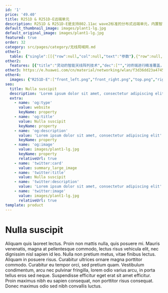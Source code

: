 ```yaml
---
id: '1'
price: '49.40'
title: R251D & R251D-E远端单元
description: R251D & R251D-E是支持802.11ac wave2标准的分布式远端单元，内置智能天线，可有效提升覆盖范围，支持2×2MIMO和两条空间流，整机速率1.267Gbps，适用于学校、酒店、医院以及办公会议室等房间密度大、墙体结构复杂的场景。
default_thumbnail_image: images/plant1-lg.jpg
default_original_image: images/plant1-lg.jpg
featured: true
order: 32
category: src/pages/category/无线局域网.md
other1: 
  table: {"single":[[{"row":null,"col":null,"text":"参数"},{"row":null,"col":null,"text":"R251D & R251D-E"}],[{"row":null,"col":null,"text":"尺寸（长×宽×高）"},{"row":null,"col":null,"text":"150mm×86mm×32.5mm"}],[{"row":null,"col":null,"text":"电源输入"},{"row":null,"col":null,"text":"PoE供电：802.3af/at"}],[{"row":null,"col":null,"text":"接口"},{"row":null,"col":null,"text":"上行GE×1\n下行GE×4\n直通口RJ45×2\nUSB×1（仅R251D-E支持）"}],[{"row":null,"col":null,"text":"蓝牙"},{"row":null,"col":null,"text":"蓝牙4.1（仅R251D-E支持）"}],[{"row":null,"col":null,"text":"PoE输出"},{"row":null,"col":null,"text":"仅R251D-E支持：最大13.6W (802.3at供电时，GE4口支持PoE输出)"}],[{"row":null,"col":null,"text":"工作温度"},{"row":null,"col":null,"text":"0℃～+40℃"}],[{"row":null,"col":null,"text":"天线类型"},{"row":null,"col":null,"text":"内置智能天线"}],[{"row":null,"col":null,"text":"可同时在线的用户数量"},{"row":null,"col":null,"text":"≤256"}],[{"row":null,"col":null,"text":"最大发射功率"},{"row":null,"col":null,"text":"2.4G：23dBm（组合功率）\n5G：23dBm（组合功率）\n说明：实际发射功率遵照不同国家和地区法规而有所不同。"}],[{"row":null,"col":null,"text":"MIMO:空间流"},{"row":null,"col":null,"text":"2×2:2"}],[{"row":null,"col":null,"text":"无线协议"},{"row":null,"col":null,"text":"802.11a/b/g/n/ac/ac wave2"}],[{"row":null,"col":null,"text":"最高速率"},{"row":null,"col":null,"text":"1.267Gbps"}]]}
other2:
  features: [{"title":"灵动的智能天线阵列技术","dec":["","对终端进行精准覆盖，降低干扰，提升信号质量，信号随用户而动",""]},{"title":"安装灵活","dec":["","支持面板、挂墙、桌面等多种安装方式，便于部署",""]},{"title":"丰富的特性支持","dec":["","提供1个GE上行，4个GE下行接口，2个RJ45电话直通口（兼容RJ11）",""]}]
other3: https://e.huawei.com/cn/material/networking/wlan/f3d36dd23a474504b3c19cb2939fa1da
other4:
  images: {"R251D-E":["front_left.png","front_right.png","top.png","right.png","stand_left.png","stand_right.png","bottom.png","rear_top.png"]}
seo:
  title: Nulla suscipit
  description: 'Lorem ipsum dolor sit amet, consectetur adipiscing elit'
  extra:
    - name: 'og:type'
      value: website
      keyName: property
    - name: 'og:title'
      value: Nulla suscipit
      keyName: property
    - name: 'og:description'
      value: 'Lorem ipsum dolor sit amet, consectetur adipiscing elit'
      keyName: property
    - name: 'og:image'
      value: images/plant1-lg.jpg
      keyName: property
      relativeUrl: true
    - name: 'twitter:card'
      value: summary_large_image
    - name: 'twitter:title'
      value: Nulla suscipit
    - name: 'twitter:description'
      value: 'Lorem ipsum dolor sit amet, consectetur adipiscing elit'
    - name: 'twitter:image'
      value: images/plant1-lg.jpg
      relativeUrl: true
template: product
---
```


# Nulla suscipit

Aliquam quis laoreet lectus. Proin non mattis nulla, quis posuere mi. Mauris venenatis, magna at pellentesque commodo, lectus risus vehicula elit, nec dignissim nisl sapien id leo. Nulla non pretium metus, vitae finibus lectus. Aliquam in posuere risus. Curabitur ultrices ornare magna porttitor commodo. Curabitur eu tempor orci, sed pretium quam. Vestibulum condimentum, arcu nec pulvinar fringilla, lorem odio varius arcu, in porta tellus eros sed neque. Suspendisse efficitur eget erat sit amet efficitur. Proin maximus nibh eu sapien consequat, non porttitor risus consequat. Donec maximus odio sed nibh convallis luctus.